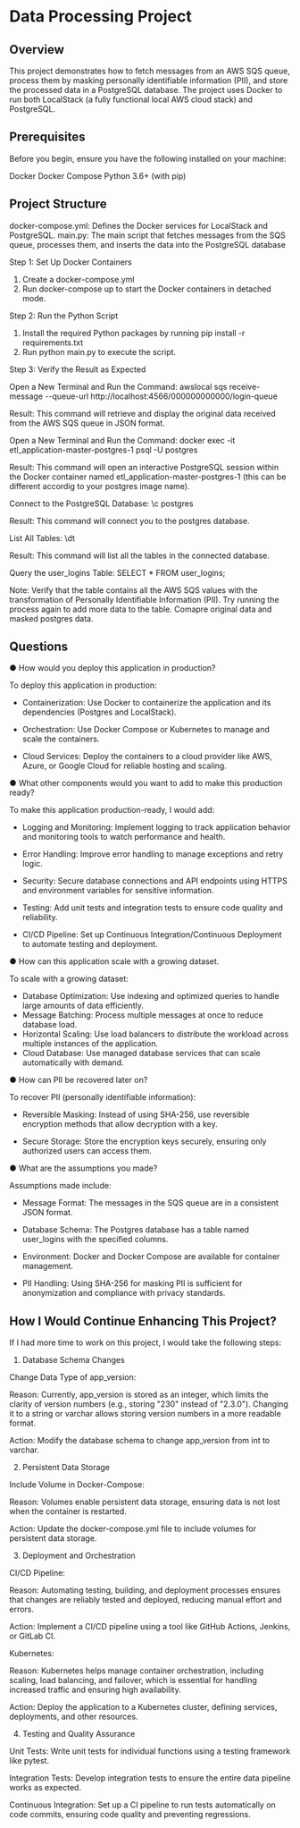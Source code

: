 # Data Processing Project

## Overview
This project demonstrates how to fetch messages from an AWS SQS queue, process them by masking personally identifiable information (PII), and store the processed data in a PostgreSQL database. The project uses Docker to run both LocalStack (a fully functional local AWS cloud stack) and PostgreSQL.

## Prerequisites
Before you begin, ensure you have the following installed on your machine:

Docker
Docker Compose
Python 3.6+ (with pip)

## Project Structure

docker-compose.yml: Defines the Docker services for LocalStack and PostgreSQL.
main.py: The main script that fetches messages from the SQS queue, processes them, and inserts the data into the PostgreSQL database

Step 1: Set Up Docker Containers
1. Create a docker-compose.yml 
2. Run docker-compose up to start the Docker containers in detached mode.

Step 2: Run the Python Script
1. Install the required Python packages by running pip install -r requirements.txt
2. Run python main.py to execute the script.

Step 3: Verify the Result as Expected

Open a New Terminal and Run the Command:
awslocal sqs receive-message --queue-url http://localhost:4566/000000000000/login-queue

Result: This command will retrieve and display the original data received from the AWS SQS queue in JSON format.

Open a New Terminal and Run the Command:
docker exec -it etl_application-master-postgres-1 psql -U postgres

Result: This command will open an interactive PostgreSQL session within the Docker container named etl_application-master-postgres-1 (this can be different accordig to your postgres image name). 

Connect to the PostgreSQL Database: 
\c postgres

Result: This command will connect you to the postgres database.

List All Tables: 
\dt

Result: This command will list all the tables in the connected database.

Query the user_logins Table:
SELECT * FROM user_logins;

Note: Verify that the table contains all the AWS SQS values with the transformation of Personally Identifiable Information (PII). Try running the process again to add more data to the table. Comapre original data and masked postgres data. 

## Questions

● How would you deploy this application in production? 

To deploy this application in production:

- Containerization: Use Docker to containerize the application and its dependencies (Postgres and LocalStack).

- Orchestration: Use Docker Compose or Kubernetes to manage and scale the containers.

- Cloud Services: Deploy the containers to a cloud provider like AWS, Azure, or Google Cloud for reliable hosting and scaling.

● What other components would you want to add to make this production ready?

To make this application production-ready, I would add:

- Logging and Monitoring: Implement logging to track application behavior and monitoring tools to watch performance and health.

- Error Handling: Improve error handling to manage exceptions and retry logic.

- Security: Secure database connections and API endpoints using HTTPS and environment variables for sensitive information.

- Testing: Add unit tests and integration tests to ensure code quality and reliability.

- CI/CD Pipeline: Set up Continuous Integration/Continuous Deployment to automate testing and deployment.


● How can this application scale with a growing dataset.

To scale with a growing dataset:

- Database Optimization: Use indexing and optimized queries to handle large amounts of data efficiently.
- Message Batching: Process multiple messages at once to reduce database load.
- Horizontal Scaling: Use load balancers to distribute the workload across multiple instances of the application.
- Cloud Database: Use managed database services that can scale automatically with demand.

● How can PII be recovered later on?

To recover PII (personally identifiable information):

- Reversible Masking: Instead of using SHA-256, use reversible encryption methods that allow decryption with a key.

- Secure Storage: Store the encryption keys securely, ensuring only authorized users can access them.

● What are the assumptions you made? 

Assumptions made include:

- Message Format: The messages in the SQS queue are in a consistent JSON format.

- Database Schema: The Postgres database has a table named user_logins with the specified columns.

- Environment: Docker and Docker Compose are available for container management.

- PII Handling: Using SHA-256 for masking PII is sufficient for anonymization and compliance with privacy standards.

## How I Would Continue Enhancing This Project?

If I had more time to work on this project, I would take the following steps:

1. Database Schema Changes

Change Data Type of app_version:

Reason: Currently, app_version is stored as an integer, which limits the clarity of version numbers (e.g., storing "230" instead of "2.3.0"). Changing it to a string or varchar allows storing version numbers in a more readable format.

Action: Modify the database schema to change app_version from int to varchar.

2. Persistent Data Storage

Include Volume in Docker-Compose:

Reason: Volumes enable persistent data storage, ensuring data is not lost when the container is restarted.

Action: Update the docker-compose.yml file to include volumes for persistent data storage.

3. Deployment and Orchestration

CI/CD Pipeline:

Reason: Automating testing, building, and deployment processes ensures that changes are reliably tested and deployed, reducing manual effort and errors.

Action: Implement a CI/CD pipeline using a tool like GitHub Actions, Jenkins, or GitLab CI.

Kubernetes:

Reason: Kubernetes helps manage container orchestration, including scaling, load balancing, and failover, which is essential for handling increased traffic and ensuring high availability.

Action: Deploy the application to a Kubernetes cluster, defining services, deployments, and other resources.

4. Testing and Quality Assurance

Unit Tests: Write unit tests for individual functions using a testing framework like pytest.

Integration Tests: Develop integration tests to ensure the entire data pipeline works as expected.

Continuous Integration: Set up a CI pipeline to run tests automatically on code commits, ensuring code quality and preventing regressions.
